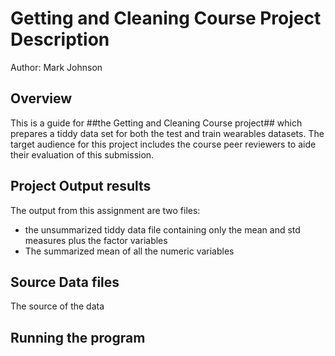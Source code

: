 # Getting and Cleaning Course Project Description
Author: Mark Johnson

## Overview
This is a guide for ##the Getting and Cleaning Course project## which prepares a tiddy data set for both the test and train wearables datasets.  The target audience for  this project includes the course peer reviewers to aide their evaluation of this submission.

## Project Output results
The output from this assignment are two files:
* the unsummarized tiddy data file containing only the mean and std measures plus the factor variables
* The summarized mean of all the numeric variables

## Source Data files
The source of the data

## Running the program
